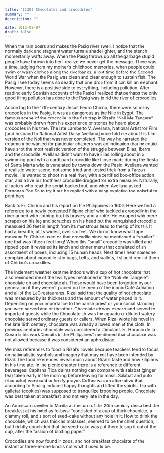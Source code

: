 ```yaml
---
title: "[130] Chocolates and crocodiles"
summary: ""
description: ""

date: 2012-08-07
draft: false
---
```


When the rain pours and makes the Pasig river swell, I notice that the normally dark and stagnant water turns a shade lighter, and the stench momentarily wafts away.  When the Pasig throws up all the garbage stupid people have thrown into her I realize we never get the message. There was a time, judging from my mother’s childhood memories, when people could swim or wash clothes along the riverbanks, a lost time before the Second World War when the Pasig was clean and clear enough to sustain fish. The Pasig I see today seems so deadly that one drop from it can kill an elephant. However, there is a positive side to everything, including pollution. After reading early Spanish accounts of the Pasig I realized that perhaps the only good thing pollution has done to the Pasig was to rid the river of crocodiles.

According to the 17th-century Jesuit Pedro Chirino, there were so many crocodiles in the Pasig, it was as dangerous as the Nile in Eygpt. The famous scene of the crocodile in the fish trap in Rizal’s “Noli Me Tangere” was probably drawn from his experience or stories he heard about crocodiles in his time. The late Lamberto V. Avellana, National Artist for Film [and husband to National Artist Daisy Avellana] once told me about his film version of the Noli that was never completed. The way he narrated the treatment he wanted for particular chapters was an indication that he could have shot the most realistic version of the struggle between Elias, Ibarra and the crocodile. Avellana didn’t want to have Elias rolling about in a swimming pool with a cardboard crocodile like those made during the fiesta of Santa Marta who is venerated by towns down the Pasig.  Avellana wanted a realistic water scene, not some tried-and-tested trick from a Tarzan movie. He wanted to shoot in a real river, with a certified box-office action star, and a live but toothless crocodile drugged for extra measure. Naturally, all actors who read the script backed out, and when Avellana asked Fernando Poe Sr. to try it out he replied with a crisp expletive too colorful to print here.

Back to Fr. Chirino and his report on the Philippines in 1600. Here we find a reference to a newly converted Filipino chief who tackled a crocodile in the river armed with nothing but his bravery and a knife. He escaped with mere scrapes on his leg and scratches on his head but the vanquished crocodile measured 36 feet in length from its monstrous head to the tip of its tail. It had a breadth, at its widest, over six feet. We do not know what tape measure Fr. Chirino used on that crocodile since he mentioned a “smaller” one that was fifteen feet long! When this “small” crocodile was killed and ripped open it revealed its lunch and dinner menu that consisted of an assortment of bones, including 15 human heads! Next time I hear someone complain about crocodile skin bags, belts, and wallets, I should remind them of Chirino’s crocodiles.

The inclement weather kept me indoors with a cup of hot chocolate that also reminded me of the two types mentioned in the “Noli Me Tangere”: chocolate eh and chocolate ah. These would have been forgotten by our generation if they weren’t placed on the menu of the iconic Café Adriatico and all of the LJC restaurants. Rizal said that the quality of hot chocolate was measured by its thickness and the amount of water placed in it. Depending on your importance to the parish priest or your social standing you were served one or the other. Chocolate eh was espeso and served to important guests while the Chocolate ah was the aguado or diluted watery chocolate served ordinary guests or callers. When Rizal wrote his novel in the late 19th century, chocolate was already allowed men of the cloth. In previous centuries chocolate was considered a stimulant. Fr. Horacio de la Costa in his work “Jesuits in the Philippines” mentioned that chocolate was not allowed because it was considered an aphrodisiac.

We miss references to food in Rizal’s novels because teachers tend to focus on nationalistic symbols and imagery that may not have been intended by Rizal. The food references reveal much about Rizal’s taste and how Filipinos in his time ate. In the picnic chapter there is a reference to different beverages: Capitana Tica claims nothing can compare with salabat (ginger tea) taken early in the morning before leaving for mass. Salabat and puto (rice cake) were said to fortify prayer. Coffee was an alternative that according to Sinang induced happy thoughts and lifted the spirits. Tea with galletas (cookies) was supposed to tranquilize brooding people. Chocolate was best taken at breakfast, and not very late in the day.

An American traveller in Manila at the turn of the 20th century described the breakfast at his hotel as follows: “consisted of a cup of thick chocolate, a clammy roll, and a sort of seed-cake without any hole in it. How to drink the chocolate, which was thick as molasses, seemed to be the chief question,  but I rightly concluded that the seed-cake was put there to sop it out of the cup, after the fashion of blotting paper.”

Crocodiles are now found in zoos, and hot breakfast chocolate of the instant or three-in-one kind is not what it used to be.
